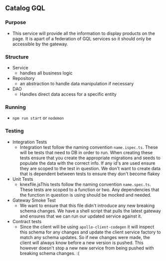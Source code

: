Catalog  GQL
-
### Purpose
- This service will provide all the information to display products on the page. It is apart of a 
federation of GQL services so it should only be accessible by the gateway. 

### Structure
- Service
    - handles all business logic
- Repository
    - an abstraction to handle data manipulation if necessary
- DAO 
    - Handles direct data access for a specific entity
### Running
- `npm run start` or `nodemon`

### Testing
- Integration Tests
    - Integration test follow the naming convention `name.ispec.ts`. These will be tests that need to DB in order to run.
    When creating these tests ensure that you create the appropriate migrations and seeds to populate the data with 
    the correct info. If any id's are used ensure they are scoped to the test in question. We don't want to create data
    that is dependent between tests to ensure they don't become flakey
- Unit Tests
    - knexfile.jsThis tests follow the naming convention `name.spec.ts`. These tests are scoped to a function or two. Any dependencies
    that the function in question is using should be mocked and needed. 
- Gateway Smoke Test
    - We want to ensure that this file didn't introduce any new breaking schema changes. We have a shell script that pulls
    the latest gateway and ensures that we can run our updated service against it.
- Contract tests
    - Since the client will be using `apollo-client-codegen` it will inspect this schema for any changes and update the client
    service factory to match any schema updates. So if new changes were made, the client will always know before a new version is pushed.
    This however doesn't stop a new new service from being pushed with breaking schema changes. :(
    